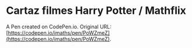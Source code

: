 # Cartaz filmes Harry Potter / Mathflix

A Pen created on CodePen.io. Original URL: [https://codepen.io/imaths/pen/PoWZmeZ](https://codepen.io/imaths/pen/PoWZmeZ).


